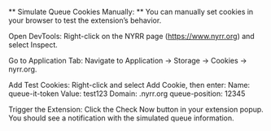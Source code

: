 ** Simulate Queue Cookies Manually: **
You can manually set cookies in your browser to test the extension’s behavior.

Open DevTools:
Right-click on the NYRR page (https://www.nyrr.org) and select Inspect.

Go to Application Tab:
Navigate to Application → Storage → Cookies → nyrr.org.

Add Test Cookies:
Right-click and select Add Cookie, then enter:
Name: queue-it-token
Value: test123
Domain: .nyrr.org
queue-position: 12345

Trigger the Extension:
Click the Check Now button in your extension popup.
You should see a notification with the simulated queue information.